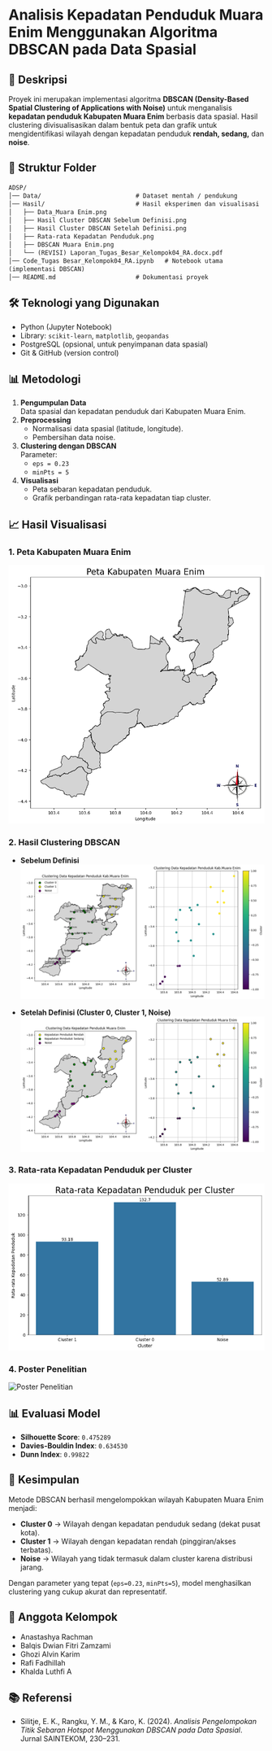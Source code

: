 # Analisis Kepadatan Penduduk Muara Enim Menggunakan Algoritma DBSCAN pada Data Spasial

## 📌 Deskripsi

Proyek ini merupakan implementasi algoritma **DBSCAN (Density-Based Spatial Clustering of Applications with Noise)** untuk menganalisis **kepadatan penduduk Kabupaten Muara Enim** berbasis data spasial.
Hasil clustering divisualisasikan dalam bentuk peta dan grafik untuk mengidentifikasi wilayah dengan kepadatan penduduk **rendah, sedang,** dan **noise**.

## 📂 Struktur Folder

```
ADSP/
│── Data/                          # Dataset mentah / pendukung
│── Hasil/                         # Hasil eksperimen dan visualisasi
│   ├── Data_Muara Enim.png
│   ├── Hasil Cluster DBSCAN Sebelum Definisi.png
│   ├── Hasil Cluster DBSCAN Setelah Definisi.png
│   ├── Rata-rata Kepadatan Penduduk.png
│   ├── DBSCAN Muara Enim.png
│   └── (REVISI) Laporan_Tugas_Besar_Kelompok04_RA.docx.pdf
│── Code_Tugas Besar_Kelompok04_RA.ipynb   # Notebook utama (implementasi DBSCAN)
│── README.md                      # Dokumentasi proyek
```


## 🛠️ Teknologi yang Digunakan
- Python (Jupyter Notebook)
- Library: `scikit-learn`, `matplotlib`, `geopandas`
- PostgreSQL (opsional, untuk penyimpanan data spasial)
- Git & GitHub (version control)

## 📊 Metodologi
1. **Pengumpulan Data**  
   Data spasial dan kepadatan penduduk dari Kabupaten Muara Enim.
2. **Preprocessing**  
   - Normalisasi data spasial (latitude, longitude).  
   - Pembersihan data noise.  
3. **Clustering dengan DBSCAN**  
   Parameter:  
   - `eps = 0.23`  
   - `minPts = 5`  
4. **Visualisasi**  
   - Peta sebaran kepadatan penduduk.  
   - Grafik perbandingan rata-rata kepadatan tiap cluster.  

## 📈 Hasil Visualisasi

### 1. Peta Kabupaten Muara Enim
![Peta Kabupaten Muara Enim](Hasil/Data_Muara%20Enim.png)

### 2. Hasil Clustering DBSCAN
- **Sebelum Definisi**
![Cluster DBSCAN Sebelum Definisi](Hasil/Hasil%20Cluster%20DBSCAN%20Sebelum%20Definisi.png)  

- **Setelah Definisi (Cluster 0, Cluster 1, Noise)**
![Cluster DBSCAN Setelah Definisi](Hasil/Hasil%20Cluster%20DBSCAN%20Setelah%20Defenisi.png)  

### 3. Rata-rata Kepadatan Penduduk per Cluster
![Rata-rata Kepadatan Penduduk](Hasil/Rata-rata%20Kepadatan%20Penduduk.png)

### 4. Poster Penelitian
![Poster Penelitian](DBSCAN%20Muara%20Enim.png)

## 📊 Evaluasi Model
- **Silhouette Score**: `0.475289`  
- **Davies-Bouldin Index**: `0.634530`  
- **Dunn Index**: `0.99822`  

## 📝 Kesimpulan
Metode DBSCAN berhasil mengelompokkan wilayah Kabupaten Muara Enim menjadi:  
- **Cluster 0** → Wilayah dengan kepadatan penduduk sedang (dekat pusat kota).  
- **Cluster 1** → Wilayah dengan kepadatan rendah (pinggiran/akses terbatas).  
- **Noise** → Wilayah yang tidak termasuk dalam cluster karena distribusi jarang.  

Dengan parameter yang tepat (`eps=0.23`, `minPts=5`), model menghasilkan clustering yang cukup akurat dan representatif.

## 👥 Anggota Kelompok
- Anastashya Rachman  
- Balqis Dwian Fitri Zamzami  
- Ghozi Alvin Karim  
- Rafi Fadhillah  
- Khalda Luthfi A  

## 📚 Referensi
- Silitje, E. K., Rangku, Y. M., & Karo, K. (2024). *Analisis Pengelompokan Titik Sebaran Hotspot Menggunakan DBSCAN pada Data Spasial*. Jurnal SAINTEKOM, 230–231.

